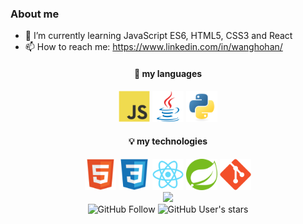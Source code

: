 ### About me

<!--
**WangHoHan/wanghohan** is a ✨ _special_ ✨ repository because its `README.md` (this file) appears on your GitHub profile.

Here are some ideas to get you started:

- 🔭 I’m currently working on ...
- 🌱 I’m currently learning ...
- 👯 I’m looking to collaborate on ...
- 🤔 I’m looking for help with ...
- 💬 Ask me about ...
- 📫 How to reach me: ...
- 😄 Pronouns: ...
- ⚡ Fun fact: ...
-->
- 🌱 I’m currently learning JavaScript ES6, HTML5, CSS3 and React
- 📫 How to reach me: https://www.linkedin.com/in/wanghohan/
<div align="center">
  <h4>👅 my languages</h4>
  <img src = 'https://github.com/devicons/devicon/blob/master/icons/javascript/javascript-original.svg' alt='JavaScript' width='50'/>
  <img src = 'https://github.com/devicons/devicon/blob/master/icons/java/java-original.svg' alt='Java' width='50'/>
  <img src = 'https://github.com/devicons/devicon/blob/master/icons/python/python-original.svg' alt='Python' width='50'/>
</div>
<div align="center">
<h4>💡 my technologies</h4>
  <img src = 'https://github.com/devicons/devicon/blob/master/icons/html5/html5-original.svg' alt='HTML5' width='50'/>
  <img src = 'https://github.com/devicons/devicon/blob/master/icons/css3/css3-original.svg' alt='CSS3' width='50'/>
  <img src = 'https://github.com/devicons/devicon/blob/master/icons/react/react-original.svg' alt='React' width='50'/>
  <img src = 'https://github.com/devicons/devicon/blob/master/icons/spring/spring-original.svg' alt='Spring' width='50'/>
  <img src = 'https://github.com/devicons/devicon/blob/master/icons/git/git-original.svg' alt='Git' width='50'/>
</div>
<div align="center">
	<img width="450px" src="https://github-readme-stats.vercel.app/api?username=WangHoHan&hide_border=true"&show_icons=true&count_private=true />
</div>
<div align="center">
	<img alt="GitHub Follow" src="https://img.shields.io/github/followers/WangHoHan?label=followers&logo=GitHub&style=flat" />
  <img alt="GitHub User's stars" src="https://img.shields.io/github/stars/WangHoHan?style=flat" />
</div>
